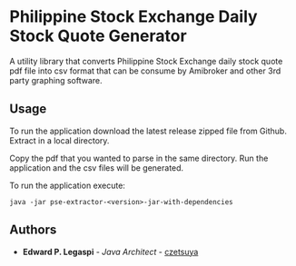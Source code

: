 # Philippine Stock Exchange Daily Stock Quote Generator

A utility library that converts Philippine Stock Exchange daily stock quote pdf file into csv format that can be consume by Amibroker and other 3rd party graphing software.

## Usage

To run the application download the latest release zipped file from Github. Extract in a local directory.

Copy the pdf that you wanted to parse in the same directory. Run the application and the csv files will be generated.

To run the application execute:

```
java -jar pse-extractor-<version>-jar-with-dependencies
```

## Authors

 * **Edward P. Legaspi** - *Java Architect* - [czetsuya](https://github.com/czetsuya)
